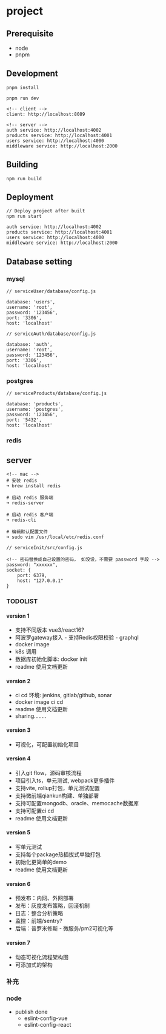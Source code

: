 # project

## Prerequisite

- node
- pnpm 

## Development
```
pnpm install

pnpm run dev

<!-- client -->
client: http://localhost:8089

<!-- server -->
auth service: http://localhost:4002
products service: http://localhost:4001
users service: http://localhost:4000
middleware service: http://localhost:2000

```

## Building
```
npm run build
```

## Deployment 
```
// Deploy project after built
npm run start

auth service: http://localhost:4002
products service: http://localhost:4001
users service: http://localhost:4000
middleware service: http://localhost:2000
```

## Database setting

### mysql
```
// serviceUser/database/config.js

database: 'users',
username: 'root',
password: '123456',
port: '3306',
host: 'localhost'
```

```
// serviceAuth/database/config.js

database: 'auth',
username: 'root',
password: '123456',
port: '3306',
host: 'localhost'
```

### postgres
```text
// serviceProducts/database/config.js

database: 'products',
username: 'postgres',
password: '123456',
port: '5432',
host: 'localhost'
```

### redis
## server
```
<!-- mac -->
# 安装 redis
➜ brew install redis

# 启动 redis 服务端
➜ redis-server

# 启动 redis 客户端
➜ redis-cli

# 编辑默认配置文件
➜ sudo vim /usr/local/etc/redis.conf
```

```
// serviceInit/src/config.js

<!-- 密码替换成自己设置的密码， 如没设，不需要 password 字段 -->
password: "xxxxxx",
socket: {
    port: 6379,
    host: "127.0.0.1"
}

```

### TODOLIST

#### version 1
- 支持不同版本 vue3/react16?
- 阿波罗gateway接入 - 支持Redis权限校验 - graphql
- docker image 
- k8s 调用
- 数据库初始化脚本: docker init
- readme 使用文档更新

#### version 2
- ci cd 环境: jenkins, gitlab/github, sonar
- docker image ci cd
- readme 使用文档更新
- sharing........

#### version 3
- 可视化，可配置初始化项目

#### version 4
- 引入git flow，源码审核流程
- 项目引入ts，单元测试, webpack更多插件
- 支持vite, rollup打包，单元测试配置
- 支持微前端qiankun构建、单独部署
- 支持可配置mongodb、oracle、memocache数据库
- 支持可配置ci cd
- readme 使用文档更新

#### version 5
- 写单元测试
- 支持每个package热插拔式单独打包
- 初始化更简单的demo
- readme 使用文档更新

#### version 6
- 预发布：内网、外网部署
- 发布：灰度发布策略，回滚机制
- 日志：整合分析策略
- 监控：前端/sentry? 
- 后端：普罗米修斯 - 微服务/pm2可视化等

#### version 7
- 动态可视化流程架构图
- 可添加式的架构

### 补充

### node

- publish done
  - eslint-config-vue
  - eslint-config-react



